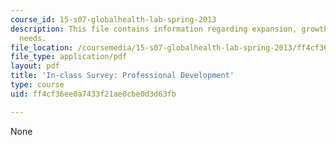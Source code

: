 ```yaml
---
course_id: 15-s07-globalhealth-lab-spring-2013
description: This file contains information regarding expansion, growth, and unmet
  needs.
file_location: /coursemedia/15-s07-globalhealth-lab-spring-2013/ff4cf36ee0a7433f21ae0cbe0d3d63fb_MIT15_S07S13_profdevchk.pdf
file_type: application/pdf
layout: pdf
title: 'In-class Survey: Professional Development'
type: course
uid: ff4cf36ee0a7433f21ae0cbe0d3d63fb

---
```

None
